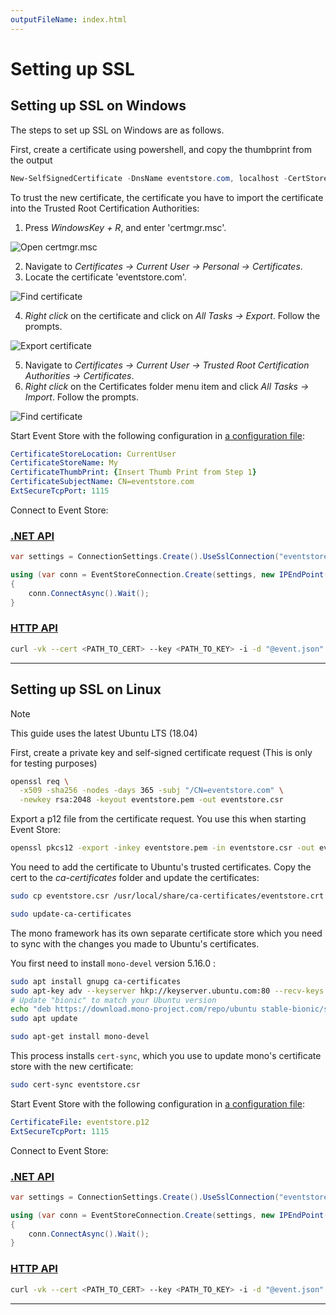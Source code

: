 ```yaml
---
outputFileName: index.html
---
```

# Setting up SSL

## Setting up SSL on Windows

The steps to set up SSL on Windows are as follows.

First, create a certificate using powershell, and copy the thumbprint from the output

```powershell
New-SelfSignedCertificate -DnsName eventstore.com, localhost -CertStoreLocation cert:\CurrentUser\My
```

To trust the new certificate, the certificate you have to import the certificate into the Trusted Root Certification Authorities:

1.  Press _WindowsKey + R_, and enter 'certmgr.msc'.

![Open certmgr.msc](~/images/ssl-step1.png)

2.  Navigate to _Certificates -> Current User -> Personal -> Certificates_.
3.  Locate the certificate 'eventstore.com'.

![Find certificate](~/images/ssl-step2.png)

4.  _Right click_ on the certificate and click on _All Tasks -> Export_. Follow the prompts.

![Export certificate](~/images/ssl-step3.png)

5.  Navigate to _Certificates -> Current User -> Trusted Root Certification Authorities -> Certificates_.
6.  _Right click_ on the Certificates folder menu item and click _All Tasks -> Import_. Follow the prompts.

![Find certificate](~/images/ssl-step4.png)

Start Event Store with the following configuration in [a configuration file](~/server/command-line-arguments.md#yaml-files):

```yaml
CertificateStoreLocation: CurrentUser
CertificateStoreName: My
CertificateThumbPrint: {Insert Thumb Print from Step 1}
CertificateSubjectName: CN=eventstore.com
ExtSecureTcpPort: 1115
```

Connect to Event Store:

### [.NET API](#tab/tabid-6)

```csharp
var settings = ConnectionSettings.Create().UseSslConnection("eventstore.com", true);

using (var conn = EventStoreConnection.Create(settings, new IPEndPoint(IPAddress.Loopback, 1115)))
{
    conn.ConnectAsync().Wait();
}
```

### [HTTP API](#tab/tabid-7)

```bash
curl -vk --cert <PATH_TO_CERT> --key <PATH_TO_KEY> -i -d "@event.json" "http://127.0.0.1:2113/streams/newstream" -H "Content-Type:application/vnd.eventstore.events+json"
```

* * *

## Setting up SSL on Linux

> [!NOTE]
> This guide uses the latest Ubuntu LTS (18.04)

First, create a private key and self-signed certificate request (This is only for testing purposes)

```bash
openssl req \
  -x509 -sha256 -nodes -days 365 -subj "/CN=eventstore.com" \
  -newkey rsa:2048 -keyout eventstore.pem -out eventstore.csr
```

Export a p12 file from the certificate request. You use this when starting Event Store:

```bash
openssl pkcs12 -export -inkey eventstore.pem -in eventstore.csr -out eventstore.p12
```

You need to add the certificate to Ubuntu's trusted certificates. Copy the cert to the _ca-certificates_ folder and update the certificates:

```bash
sudo cp eventstore.csr /usr/local/share/ca-certificates/eventstore.crt

sudo update-ca-certificates
```

The mono framework has its own separate certificate store which you need to sync with the changes you made to Ubuntu's certificates.

You first need to install `mono-devel` version 5.16.0 :

```bash
sudo apt install gnupg ca-certificates
sudo apt-key adv --keyserver hkp://keyserver.ubuntu.com:80 --recv-keys 3FA7E0328081BFF6A14DA29AA6A19B38D3D831EF
# Update "bionic" to match your Ubuntu version
echo "deb https://download.mono-project.com/repo/ubuntu stable-bionic/snapshots/5.16.0 main" | sudo tee /etc/apt/sources.list.d/mono-official-stable.list
sudo apt update

sudo apt-get install mono-devel
```

This process installs `cert-sync`, which you use to update mono's certificate store with the new certificate:

```bash
sudo cert-sync eventstore.csr
```

Start Event Store with the following configuration in [a configuration file](~/server/command-line-arguments.md#yaml-files):

```yaml
CertificateFile: eventstore.p12
ExtSecureTcpPort: 1115
```

Connect to Event Store:

### [.NET API](#tab/tabid-8)

```csharp
var settings = ConnectionSettings.Create().UseSslConnection("eventstore.com", true);

using (var conn = EventStoreConnection.Create(settings, new IPEndPoint(IPAddress.Loopback, 1115)))
{
    conn.ConnectAsync().Wait();
}
```

### [HTTP API](#tab/tabid-9)

```bash
curl -vk --cert <PATH_TO_CERT> --key <PATH_TO_KEY> -i -d "@event.json" "http://127.0.0.1:2113/streams/newstream" -H "Content-Type:application/vnd.eventstore.events+json"
```

* * *
